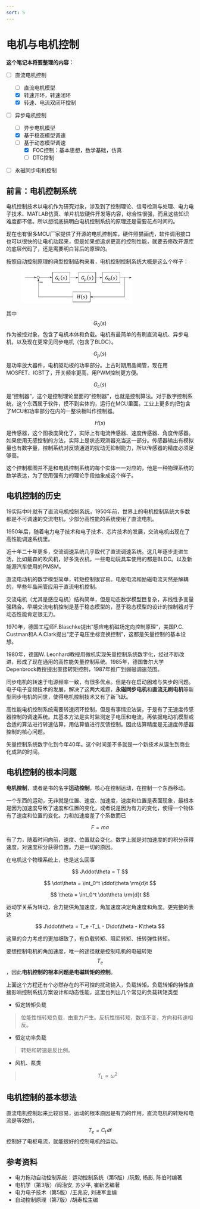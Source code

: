 ```yaml
---
sort: 5
---
```

# 电机与电机控制


**这个笔记本将要整理的内容：**
- [ ] 直流电机控制
  - [ ] 直流电机模型
  - [x] 转速开环，转速闭环
  - [x] 转速、电流双闭环控制

- [ ] 异步电机控制
  - [ ] 异步电机模型
  - [x] 基于稳态模型调速
  - [ ] 基于动态模型调速
    - [x] FOC控制：基本思想，数学基础，仿真
    - [ ] DTC控制

- [ ] 永磁同步电机控制



## 前言：电机控制系统

电机控制技术以电机作为研究对象，涉及到了控制理论、信号检测与处理、电力电子技术、MATLAB仿真、单片机软硬件开发等内容，综合性很强，而且这些知识难度都不低。所以想彻底搞明白电机控制系统的原理还是需要花点时间的。

现在也有很多MCU厂家提供了开源的电机控制库，硬件照猫画虎，软件调用接口也可以很快的让电机动起来，但是如果想追求更高的控制性能，就要去修改开源库的底层代码了，还是需要明白背后的原理的。

按照自动控制原理的典型控制结构来看，电机控制控制系统大概是这么个样子：

<figure>
    <img src = "./电机控制系统.jpg" width=300 >
</figure>

其中 $$ G_0(s) $$ 作为被控对象，包含了电机本体和负载。电机有最简单的有刷直流电机、异步电机，以及现在更常见同步电机（包含了BLDC）。

 $$ G_p(s) $$ 是功率放大器件，电机驱动板的功率部分。上古时期用晶闸管，现在用MOSFET、IGBT了，开关频率更高，用PWM控制更方便。

 $$ G_c(s) $$ 是“控制器”，这个是控制理论里面的“控制器”，也就是控制算法。对于数字控制系统，这个东西属于软件，摸不到实体的，运行在MCU里面。工业上更多的把包含了MCU和功率部分在内的一整块板叫作控制器。


 $$ H(s) $$ 是传感器，这个图极度简化了，实际上有电流传感器、速度传感器、角度传感器。如果使用无感控制的方法，实际上是状态观测器充当这一部分。传感器输出有模拟量也有数字量，控制系统对反馈通道的扰动无抑制能力，所以传感器的精度必须足够高。

这个控制框图并不是和电机控制系统的每个实体一一对应的，他是一种物理系统的数学表达，为了使用强有力的理论手段抽象成这个样子。

## 电机控制的历史

19实际中叶就有了直流电机控制系统，1950年前，世界上的电机控制系统大多数都是不可调速的交流电机，少部分高性能的系统使用了直流电机。

1950年后，随着电力电子技术和电子技术、芯片技术的发展，交流电机出现在了高性能调速系统里。

近十年二十年更多，交流调速系统几乎取代了直流调速系统。这几年逐步走进生活，比如戴森的吹风机，好多洗衣机，一些电动玩具车使用的都是BLDC。以及新能源汽车使用的PMSM。

直流电动机的数学模型简单，转矩控制很容易。电枢电流和励磁电流天然是解耦的，早些年晶闸管应用于直流电机控制。

交流电机（尤其是感应电机）结构简单，但是动态数学模型巨复杂，非线性多变量强耦合。早期交流电机控制是基于稳态模型的，基于稳态模型的设计的控制器对于动态性能肯定很无力。

1970年，德国工程师F.Blaschke提出“感应电机磁场定向控制原理”，美国P.C. Custman和A.A.Clark提出“定子电压坐标变换控制”，这都是矢量控制的基本设想。

1980年，德国W. Leonhard教授用微机实现矢量控制系统数字化，经过不断改进，形成了现在通用的高性能矢量控制系统。1985年，德国鲁尔大学Depenbrock教授提出直接转矩控制，1987年推广到弱磁调速范围。

同步电机的转速于电源频率一致，有很多优点。但是存在启动困难与失步的问题。电子电子变频技术的发展，解决了这两大难题，**永磁同步电机**和**直流无刷电机**等新型同步电机的问世，使得电机控制技术又有了新飞跃。

高性能电机控制系统需要转速闭环控制，但是有事情没法装，于是有了无速度传感器控制的调速系统。其基本方法是实时监测定子电压和电流，再依据电动机模型或合适的算法进行转速估算，用估算值进行反馈控制。因此估算精度是无速度传感器控制的核心问题。


矢量控制系统数字化到今年40年。这个时间差不多就是一个新技术从诞生到商业化成熟的时间。

## 电机控制的根本问题

**电机控制**，或者是书的名字**运动控制**，核心在控制运动，在控制一个东西移动。

一个东西的运动，无非就是位置、速度、加速度，速度和位置是表面现象，最根本是因为加速度导致了速度和位置的变化，或者说是因为有力的变化，使得一个物体有了速度和位置的变化。力和加速度差了个系数而已

 $$  F=ma  $$ 

有了力，随着时间向前，速度、位置就会变化。数学上就是对加速度的的积分获得速度，对速度积分获得位置。力是一切的原因。

在电机这个物理系统上，也是这么回事


 $$  J\ddot\theta = T  $$ 

 $$  \dot\theta = \int_0^t \ddot\theta \rm{d}t  $$ 

 $$  \theta = \int_0^t \dot\theta \rm{d}t  $$ 


运动学关系为转动，合力提供角加速度，角加速度决定角速度和角度。更完整的表达

 $$  J\ddot\theta = T_e -T_L - D\dot\theta - K\theta  $$ 

这里的合力考虑的更加细致了，有负载转矩、阻尼转矩、扭转弹性转矩。

要想控制电机的角加速度，唯一的途径就是控制电机的电磁转矩 $$ T_e $$ ，因此**电机控制的根本问题是电磁转矩的控制**。


上面这个方程还有个必然存在的不可控的扰动输入，负载转矩。负载转矩的特性直接影响控制系统方案设计和动态性能，这里也列出几个常见的负载转矩类型

- 恒定转矩负载
>位能性恒转矩负载，由重力产生。反抗性恒转矩，数值不变，方向和转速相反。

- 恒定功率负载
>转矩和转速是反比例。

- 风机、泵类
> $$  T_L \propto \omega^2 $$ 

## 电机控制的基本想法

直流电机控制起来比较容易，运动的根本原因是有力的作用，直流电机的转矩和电流是等效的，$$ T_e = C_t \varPhi I $$ 控制好了电枢电流，就能很好的控制电机的运动。



## 参考资料

- 电力拖动自动控制系统：运动控制系统（第5版）/阮毅, 杨影, 陈伯时编著
- 电机学（第3版）/阎治安, 苏少平, 崔新艺编著
- 电力电子技术（第5版）/王兆安, 刘进军主编
- 自动控制原理（第7版）/胡寿松主编

